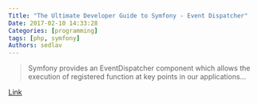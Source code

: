 ```yaml
---
Title: "The Ultimate Developer Guide to Symfony - Event Dispatcher"
Date: 2017-02-10 14:33:28
Categories: [programming]
tags: [php, symfony]
Authors: sedlav
---
```


> Symfony provides an EventDispatcher component which allows the execution of registered function at key points in our applications...

[Link](https://gnugat.github.io/2016/02/10/ultimate-symfony-event-dispatcher.html)
